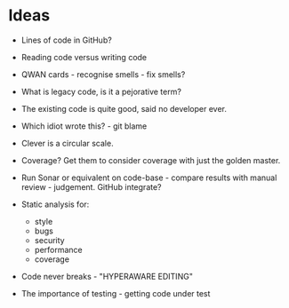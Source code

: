 # Ideas

- Lines of code in GitHub?
- Reading code versus writing code
- QWAN cards - recognise smells - fix smells?
- What is legacy code, is it a pejorative term?
- The existing code is quite good, said no developer ever.
- Which idiot wrote this? - git blame
- Clever is a circular scale.
- Coverage? Get them to consider coverage with just the golden master.

- Run Sonar or equivalent on code-base - compare results with manual review - judgement. GitHub integrate?
- Static analysis for:
    * style
    * bugs
    * security
    * performance
    * coverage

- Code never breaks - "HYPERAWARE EDITING"

- The importance of testing - getting code under test